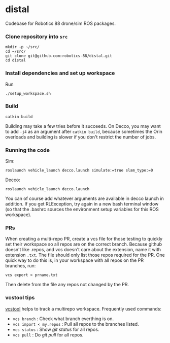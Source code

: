 # distal

Codebase for Robotics 88 drone/sim ROS packages.

### Clone repository into `src`
```
mkdir -p ~/src/
cd ~/src/
git clone git@github.com:robotics-88/distal.git
cd distal
```

### Install dependencies and set up workspace
Run 
```
./setup_workspace.sh
```

### Build
```
catkin build
```
Building may take a few tries before it succeeds. On Decco, you may want to add `-j4` as an argument after `catkin build`, because sometimes the Orin overloads and building is slower if you don't restrict the number of jobs.

### Running the code
Sim:
```
roslaunch vehicle_launch decco.launch simulate:=true slam_type:=0
```
Decco:
```
roslaunch vehicle_launch decco.launch
```
You can of course add whatever arguments are available in decco launch in addition. If you get RLException, try again in a new bash terminal window (so that the .bashrc sources the environment setup variables for this ROS workspace).

### PRs
When creating a multi-repo PR, create a vcs file for those testing to quickly set their workspace so all repos are on the correct branch. Because github doesn't like .repos, and vcs doesn't care about the extension, name it with extension `.txt`. The file should only list those repos required for the PR. One quick way to do this is, in your workspace with all repos on the PR branches, run:

`vcs export > prname.txt`

Then delete from the file any repos not changed by the PR.

### vcstool tips

[vcstool](https://github.com/dirk-thomas/vcstool) helps to track a multirepo workspace. Frequently used commands:

* `vcs branch` : Check what branch everthing is on.
* `vcs import < my.repos` : Pull all repos to the branches listed.
* `vcs status` : Show *git status* for all repos.
* `vcs pull` : Do *git pull* for all repos.
